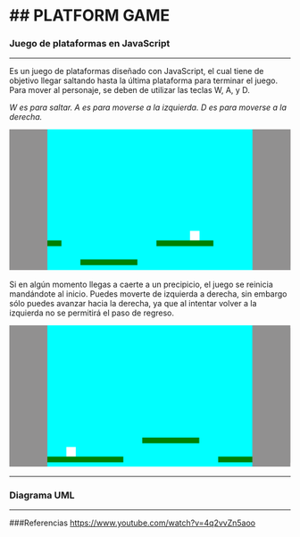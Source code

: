 # ## PLATFORM GAME




### Juego de plataformas en JavaScript

------------


Es un juego de plataformas diseñado con JavaScript, el cual tiene de objetivo llegar saltando hasta la última plataforma para terminar el juego. Para mover al personaje, se deben de utilizar las teclas W, A, y D.

*W es para saltar.*
*A es para moverse a la izquierda.*
*D es para moverse a la derecha.*

![image](https://github.com/L4l0G/PlatformGame/blob/main/Captura%20final%20del%20juego.png)


Si en algún momento llegas a caerte a un precipicio, el juego se reinicia mandándote al inicio. Puedes moverte de izquierda a derecha, sin embargo sólo puedes avanzar hacia la derecha, ya que al intentar volver a la izquierda no se permitirá el paso de regreso.

![image](https://github.com/L4l0G/PlatformGame/blob/main/Captura%20juego.png)


------------


### Diagrama UML


------------


###Referencias
https://www.youtube.com/watch?v=4q2vvZn5aoo
